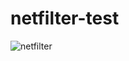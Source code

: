 # netfilter-test

![netfilter](https://user-images.githubusercontent.com/89977637/140042315-8d8d3b7e-db8e-4a3d-ab84-7606e202e0bd.PNG)
